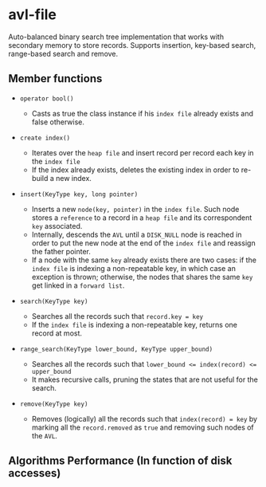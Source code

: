 # avl-file

Auto-balanced binary search tree implementation that works with secondary memory to store records. Supports insertion,
key-based search, range-based search and remove.

## Member functions

- ```operator bool()```
    
    - Casts as true the class instance if his `index file` already exists and false otherwise.


- ```create index()```

    - Iterates over the `heap file` and insert record per record each key in the `index file`
    - If the index already exists, deletes the existing index in order to re-build a new index.


- ```insert(KeyType key, long pointer)```

    -  Inserts a new `node(key, pointer)` in the `index file`. Such node stores a `reference` to a record in a `heap file` and its correspondent `key` associated.
    -  Internally, descends the `AVL` until a `DISK_NULL` node is reached in order to put the new node at the end of the `index file` and reassign the father pointer.
    -  If a node with the same `key` already exists there are two cases: if the `index file` is indexing a non-repeatable key, in which case an exception is thrown; otherwise, the nodes that shares the same `key` get linked in a `forward list`.


    
- ```search(KeyType key)```
    - Searches all the records such that `record.key = key`
    - If the `index file` is indexing a non-repeatable key, returns one record at most.



- ```range_search(KeyType lower_bound, KeyType upper_bound)```
    - Searches all the records such that `lower_bound <= index(record) <= upper_bound`
    - It makes recursive calls, pruning the states that are not useful for the search.


- ```remove(KeyType key)```
    - Removes (logically) all the records such that `index(record) = key` by marking all the `record.removed` as `true` and removing such nodes of the `AVL`.

## Algorithms Performance (In function of disk accesses)
